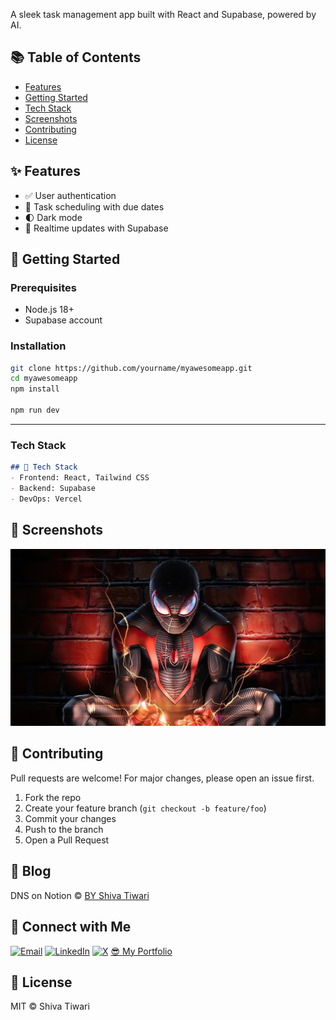 A sleek task management app built with React and Supabase, powered by AI.

## 📚 Table of Contents
- [Features](#features)
- [Getting Started](#getting-started)
- [Tech Stack](#tech-stack)
- [Screenshots](#screenshots)
- [Contributing](#contributing)
- [License](#license)


## ✨ Features
- ✅ User authentication
- 📅 Task scheduling with due dates
- 🌓 Dark mode
- 🔁 Realtime updates with Supabase


## 🏁 Getting Started

### Prerequisites
- Node.js 18+
- Supabase account

### Installation
```bash
git clone https://github.com/yourname/myawesomeapp.git
cd myawesomeapp
npm install

npm run dev
```


---

### **Tech Stack**
```md
## 🔧 Tech Stack
- Frontend: React, Tailwind CSS
- Backend: Supabase
- DevOps: Vercel
```

## 📸 Screenshots

![Dashboard Screenshot](./assets//marvel-spider-man.jpg)


## 🤝 Contributing
Pull requests are welcome! For major changes, please open an issue first.

1. Fork the repo
2. Create your feature branch (`git checkout -b feature/foo`)
3. Commit your changes
4. Push to the branch
5. Open a Pull Request


## 🪪 Blog
DNS on Notion © [BY Shiva Tiwari](https://pinto-city-4a0.notion.site/DNS-Hierarchy-Everything-You-Need-to-Know-17d5010601c180448985dcf198bb93cc)

## 🔗 Connect with Me

[![Email](https://img.shields.io/badge/email-jayshivatiwari@gmail.com-blue?style=flat&logo=gmail)](mailto:shivatiwari7171@gmail.com)
[![LinkedIn](https://img.shields.io/badge/LinkedIn-@Jayshiva-blue?style=flat&logo=linkedin)](https://www.linkedin.com/in/jayshiva-tiwari/)
[![X](https://img.shields.io/badge/X-@shivaTripathi__-1DA1F2?style=flat&logo=twitter)](https://x.com/shivaTripathi__)
[😎 My Portfolio](https://shiva-portfolio-eight.vercel.app/)

## 🪪 License
MIT © Shiva Tiwari